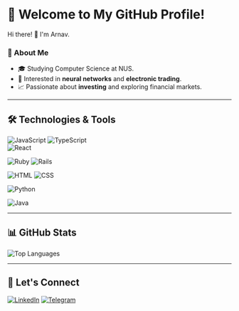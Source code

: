 # 🌟 Welcome to My GitHub Profile!

Hi there! 👋 I'm Arnav.

### 🚀 About Me  
- 🎓 Studying Computer Science at NUS. 
- 🤖 Interested in **neural networks** and **electronic trading**.
- 📈 Passionate about **investing** and exploring financial markets.

---

## 🛠️ Technologies & Tools  

![JavaScript](https://img.shields.io/badge/JavaScript-%23323330.svg?style=for-the-badge&logo=javascript&logoColor=%23F7DF1E)  ![TypeScript](https://img.shields.io/badge/TypeScript-%23007ACC.svg?style=for-the-badge&logo=typescript&logoColor=white)  
![React](https://img.shields.io/badge/React-%2320232a.svg?style=for-the-badge&logo=react&logoColor=%2361DAFB)  

![Ruby](https://img.shields.io/badge/Ruby-%23CC342D.svg?style=for-the-badge&logo=ruby&logoColor=white)  ![Rails](https://img.shields.io/badge/Rails-%23CC0000.svg?style=for-the-badge&logo=rubyonrails&logoColor=white) 

![HTML](https://img.shields.io/badge/HTML-grey?style=for-the-badge&logo=html5&logoColor=E34F26)
![CSS](https://img.shields.io/badge/CSS-grey?style=for-the-badge&logo=css3&logoColor#2965F1)


![Python](https://img.shields.io/badge/Python-%233776AB.svg?style=for-the-badge&logo=python&logoColor=white)  

![Java](https://img.shields.io/badge/Java-%23ED8B00.svg?style=for-the-badge&logo=java&logoColor=white)  

---

## 📊 GitHub Stats  

<!--![Your GitHub Stats](https://github-readme-stats.vercel.app/api?username=AK-matrix&show_icons=true&theme=radical)  -->
![Top Languages](https://github-readme-stats.vercel.app/api/top-langs/?username=AK-matrix&layout=compact&theme=radical)  

---

## 🌟 Let's Connect  

[![LinkedIn](https://img.shields.io/badge/LinkedIn-%230077B5.svg?style=for-the-badge&logo=linkedin&logoColor=white)](https://www.linkedin.com/in/arnav-kamath-011913266/)  [![Telegram](https://img.shields.io/badge/Telegram-%2326A5E4.svg?style=for-the-badge&logo=telegram&logoColor=white)](https://t.me/arnavkamath)  
